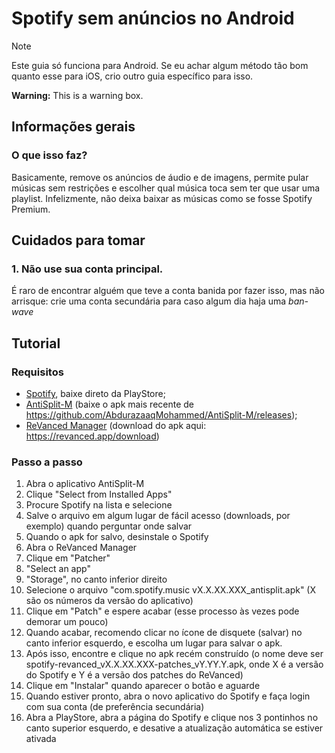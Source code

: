 # Spotify sem anúncios no Android

> [!NOTE]
> Este guia só funciona para Android. Se eu achar algum método tão bom quanto esse para iOS, crio outro guia específico para isso.
>
<div class="warning">
  <strong>Warning:</strong> This is a warning box.
</div>

## Informações gerais

### O que isso faz?

Basicamente, remove os anúncios de áudio e de imagens, permite pular músicas sem restrições e escolher qual música toca sem ter que usar uma playlist.
Infelizmente, não deixa baixar as músicas como se fosse Spotify Premium.

## Cuidados para tomar

### 1. Não use sua conta principal.
É raro de encontrar alguém que teve a conta banida por fazer isso, mas não arrisque: crie uma conta secundária para caso algum dia haja uma *ban-wave*

## Tutorial

### Requisitos

* [Spotify](https://play.google.com/store/apps/details?id=com.spotify.music), baixe direto da PlayStore;
* [AntiSplit-M](https://github.com/AbdurazaaqMohammed/AntiSplit-M) (baixe o apk mais recente de https://github.com/AbdurazaaqMohammed/AntiSplit-M/releases);
* [ReVanced Manager](https://revanced.app/) (download do apk aqui: https://revanced.app/download)

### Passo a passo

1. Abra o aplicativo AntiSplit-M
2. Clique "Select from Installed Apps"
3. Procure Spotify na lista e selecione
4. Salve o arquivo em algum lugar de fácil acesso (downloads, por exemplo) quando perguntar onde salvar
5. Quando o apk for salvo, desinstale o Spotify
6. Abra o ReVanced Manager
7. Clique em "Patcher"
8. "Select an app"
9. "Storage", no canto inferior direito
10. Selecione o arquivo "com.spotify.music vX.X.XX.XXX_antisplit.apk" (X são os números da versão do aplicativo)
11. Clique em "Patch" e espere acabar (esse processo às vezes pode demorar um pouco)
12. Quando acabar, recomendo clicar no ícone de disquete (salvar) no canto inferior esquerdo, e escolha um lugar para salvar o apk.
13. Após isso, encontre e clique no apk recém construído (o nome deve ser spotify-revanced_vX.X.XX.XXX-patches_vY.YY.Y.apk, onde X é a versão do Spotify e Y é a versão dos patches do ReVanced)
14. Clique em "Instalar" quando aparecer o botão e aguarde
15. Quando estiver pronto, abra o novo aplicativo do Spotify e faça login com sua conta (de preferência secundária)
16. Abra a PlayStore, abra a página do Spotify e clique nos 3 pontinhos no canto superior esquerdo, e desative a atualização automática se estiver ativada
